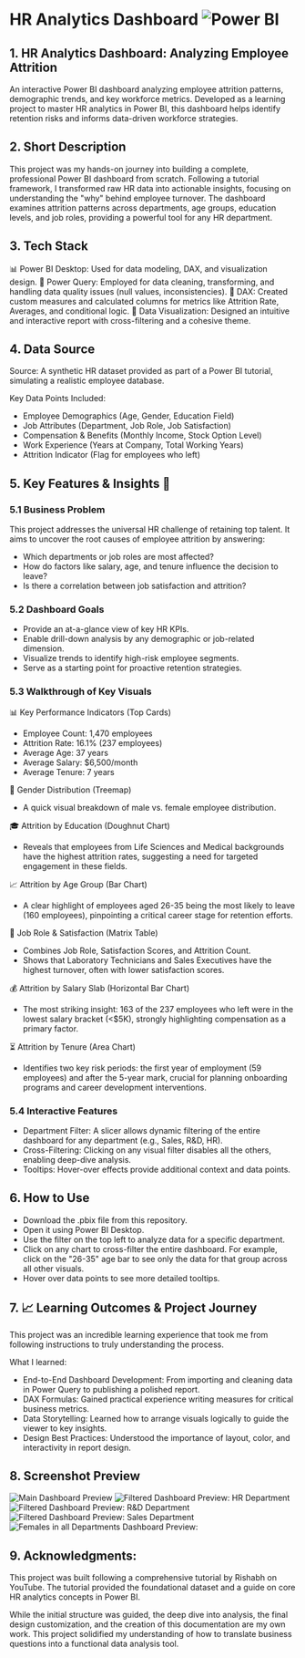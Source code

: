 # HR Analytics Dashboard ![Power BI](https://img.shields.io/badge/Power%20BI-Data%20Viz-yellow?logo=powerbi)

## 1. HR Analytics Dashboard: Analyzing Employee Attrition 
An interactive Power BI dashboard analyzing employee attrition patterns, demographic trends, and key workforce metrics. Developed as a learning project to master HR analytics in Power BI, this dashboard helps identify retention risks and informs data-driven workforce strategies.

## 2. Short Description
This project was my hands-on journey into building a complete, professional Power BI dashboard from scratch. Following a tutorial framework, I transformed raw HR data into actionable insights, focusing on understanding the "why" behind employee turnover. The dashboard examines attrition patterns across departments, age groups, education levels, and job roles, providing a powerful tool for any HR department.

## 3. Tech Stack
  <p>📊 Power BI Desktop: Used for data modeling, DAX, and visualization design.
     🔧 Power Query: Employed for data cleaning, transforming, and handling data quality issues (null values, inconsistencies).
     🧮 DAX: Created custom measures and calculated columns for metrics like Attrition Rate, Averages, and conditional logic.
     🎨 Data Visualization: Designed an intuitive and interactive report with cross-filtering and a cohesive theme.</p>

## 4. Data Source

Source: A synthetic HR dataset provided as part of a Power BI tutorial, simulating a realistic employee database.

Key Data Points Included:
  * Employee Demographics (Age, Gender, Education Field)
  * Job Attributes (Department, Job Role, Job Satisfaction)
  * Compensation & Benefits (Monthly Income, Stock Option Level)
  * Work Experience (Years at Company, Total Working Years)
  * Attrition Indicator (Flag for employees who left)

## 5. Key Features & Insights 🔑

### 5.1 Business Problem
This project addresses the universal HR challenge of retaining top talent. It aims to uncover the root causes of employee attrition by answering:
  * Which departments or job roles are most affected?
  * How do factors like salary, age, and tenure influence the decision to leave?
  * Is there a correlation between job satisfaction and attrition?

### 5.2 Dashboard Goals
  * Provide an at-a-glance view of key HR KPIs.
  * Enable drill-down analysis by any demographic or job-related dimension.
  * Visualize trends to identify high-risk employee segments.
  * Serve as a starting point for proactive retention strategies.

### 5.3 Walkthrough of Key Visuals
📊 Key Performance Indicators (Top Cards)
   * Employee Count: 1,470 employees
   * Attrition Rate: 16.1% (237 employees)
   * Average Age: 37 years
   * Average Salary: $6,500/month
   * Average Tenure: 7 years

👥 Gender Distribution (Treemap)
  * A quick visual breakdown of male vs. female employee distribution.

🎓 Attrition by Education (Doughnut Chart)
  * Reveals that employees from Life Sciences and Medical backgrounds have the highest attrition rates, suggesting a need for targeted engagement in these fields.

📈 Attrition by Age Group (Bar Chart)
  * A clear highlight of employees aged 26-35 being the most likely to leave (160 employees), pinpointing a critical career stage for retention efforts.

💼 Job Role & Satisfaction (Matrix Table)
  * Combines Job Role, Satisfaction Scores, and Attrition Count.
  * Shows that Laboratory Technicians and Sales Executives have the highest turnover, often with lower satisfaction scores.

💰 Attrition by Salary Slab (Horizontal Bar Chart)
  * The most striking insight: 163 of the 237 employees who left were in the lowest salary bracket (<$5K), strongly highlighting compensation as a primary factor.

⏳ Attrition by Tenure (Area Chart)
  * Identifies two key risk periods: the first year of employment (59 employees) and after the 5-year mark, crucial for planning onboarding programs and career development interventions.

### 5.4 Interactive Features
  * Department Filter: A slicer allows dynamic filtering of the entire dashboard for any department (e.g., Sales, R&D, HR).
  * Cross-Filtering: Clicking on any visual filter disables all the others, enabling deep-dive analysis.
  * Tooltips: Hover-over effects provide additional context and data points.

## 6. How to Use
  * Download the .pbix file from this repository.
  * Open it using Power BI Desktop.
  * Use the filter on the top left to analyze data for a specific department.
  * Click on any chart to cross-filter the entire dashboard. For example, click on the "26-35" age bar to see only the data for that group across all other visuals.
  * Hover over data points to see more detailed tooltips.

## 7. 📈 Learning Outcomes & Project Journey
This project was an incredible learning experience that took me from following instructions to truly understanding the process.

What I learned:
 * End-to-End Dashboard Development: From importing and cleaning data in Power Query to publishing a polished report.
 * DAX Formulas: Gained practical experience writing measures for critical business metrics.
 * Data Storytelling: Learned how to arrange visuals logically to guide the viewer to key insights.
 * Design Best Practices: Understood the importance of layout, color, and interactivity in report design.

## 8. Screenshot Preview

![Main Dashboard Preview](https://github.com/nitikad58/HR-analytics-Dashboard-Analyzing-Employee-Attrition/blob/main/HR%20Analytics%20screenshot%201-%20main%20dashboard.png)
![Filtered Dashboard Preview: HR Department](https://github.com/nitikad58/HR-analytics-Dashboard-Analyzing-Employee-Attrition/blob/main/HR%20Analytics%20screenshot%202-%20Department%20filter(HR).png)
![Filtered Dashboard Preview: R&D Department](https://github.com/nitikad58/HR-analytics-Dashboard-Analyzing-Employee-Attrition/blob/main/HR%20Analytics%20screenshot%203-%20Department%20filter(R%26D).png)
![Filtered Dashboard Preview: Sales Department](https://github.com/nitikad58/HR-analytics-Dashboard-Analyzing-Employee-Attrition/blob/main/HR%20Analytics%20screenshot%204-%20Department%20filter(Sales).png)
![Females in all Departments Dashboard Preview: ](https://github.com/nitikad58/HR-analytics-Dashboard-Analyzing-Employee-Attrition/blob/main/HR%20Analytics%20screenshot%205%20-%20All%20Departments%20(females%20only).png)

## 9. Acknowledgments:
This project was built following a comprehensive tutorial by Rishabh on YouTube. The tutorial provided the foundational dataset and a guide on core HR analytics concepts in Power BI.

While the initial structure was guided, the deep dive into analysis, the final design customization, and the creation of this documentation are my own work. This project solidified my understanding of how to translate business questions into a functional data analysis tool.
